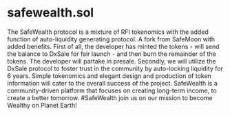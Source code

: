 # safewealth.sol
The SafeWealth protocol is a mixture of RFI tokenomics with the added function of auto-liquidity generating protocol. A fork from SafeMoon with added benefits. First of all, the developer has minted the tokens - will send the balance to DxSale for fair launch - and then burn the remainder of the tokens. The developer will partake in presale. Secondly, we will utilize the DxSale protocol to foster trust in the community by auto-locking liquidity for 6 years. Simple tokenomics and elegant design and production of token information will cater to the overall success of the project. SafeWealth is a community-driven platform that focuses on creating long-term income, to create a better tomorrow. #SafeWealth join us on our mission to become Wealthy on Planet Earth!
